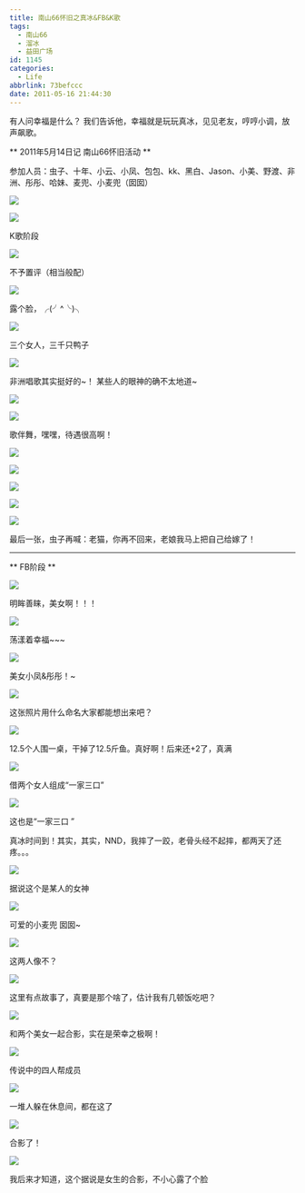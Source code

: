 ```yaml
---
title: 南山66怀旧之真冰&FB&K歌
tags:
  - 南山66
  - 溜冰
  - 益田广场
id: 1145
categories:
  - Life
abbrlink: 73befccc
date: 2011-05-16 21:44:30
---
```

有人问幸福是什么？ 我们告诉他，幸福就是玩玩真冰，见见老友，哼哼小调，放声飙歌。

** 2011年5月14日记 南山66怀旧活动  **

参加人员：虫子、十年、小云、小凤、包包、kk、黑白、Jason、小美、野渡、非洲、彤彤、哈妹、麦兜、小麦兜（囡囡）

![](/images/2011/05/16_16_215611_12685.jpg)
<!--more-->
![](/images/2011/05/16_16_215611_0_12686.jpg)

K歌阶段

![](/images/2011/05/16_16_222139_13332.jpg)

不予置评（相当般配）

![](/images/2011/05/16_16_222139_0_13333.jpg)

露个脸，╭(╯^╰)╮

![](/images/2011/05/16_16_222139_1_13334.jpg)

三个女人，三千只鸭子

![](/images/2011/05/16_16_222139_2_13335.jpg)

非洲唱歌其实挺好的~！ 某些人的眼神的确不太地道~


![](/images/2011/05/16_16_222139_3_13336.jpg)


![](/images/2011/05/16_16_222139_4_13337.jpg)

歌伴舞，嘿嘿，待遇很高啊！

![](/images/2011/05/16_16_222139_5_13338.jpg)

![](/images/2011/05/16_16_222139_6_13339.jpg)

![](/images/2011/05/16_16_222139_7_13340.jpg)

![](/images/2011/05/16_16_222139_9_13341.jpg)

![](/images/2011/05/16_16_222139_8_13342.jpg)

最后一张，虫子再喊：老猫，你再不回来，老娘我马上把自己给嫁了！


---


** FB阶段 **

![](/images/2011/05/16_16_221514_13343.jpg)

明眸善睐，美女啊！！！

![](/images/2011/05/16_16_221514_0_13344.jpg)

荡漾着幸福~~~

![](/images/2011/05/16_16_221514_1_13345.jpg)

美女小凤&amp;彤彤！~

![](/images/2011/05/16_16_221514_2_13346.jpg)

这张照片用什么命名大家都能想出来吧？

![](/images/2011/05/16_16_221514_3_13347.jpg)

12.5个人围一桌，干掉了12.5斤鱼。真好啊！后来还+2了，真满



![](/images/2011/05/16_16_221514_4_13348.jpg)

借两个女人组成&ldquo;一家三口&rdquo;

![](/images/2011/05/16_16_221514_5_13349.jpg)

这也是&ldquo;一家三口 &rdquo;



真冰时间到！其实，其实，NND，我摔了一跤，老骨头经不起摔，都两天了还疼。。。



![](/images/2011/05/16_16_220654_13350.jpg)

据说这个是某人的女神



![](/images/2011/05/16_16_220654_0_13351.jpg)

可爱的小麦兜 囡囡~

![](/images/2011/05/16_16_220654_1_13352.jpg)

这两人像不？

![](/images/2011/05/16_16_220654_2_13353.jpg)

这里有点故事了，真要是那个啥了，估计我有几顿饭吃吧？

![](/images/2011/05/16_16_220654_3_13354.jpg)

和两个美女一起合影，实在是荣幸之极啊！

![](/images/2011/05/16_16_220654_4_13355.jpg)

传说中的四人帮成员

![](/images/2011/05/16_16_220654_5_13356.jpg)

一堆人躲在休息间，都在这了

![](/images/2011/05/16_16_220654_6_13357.jpg)

合影了！

![](/images/2011/05/16_16_220654_7_12777.jpg)

我后来才知道，这个据说是女生的合影，不小心露了个脸